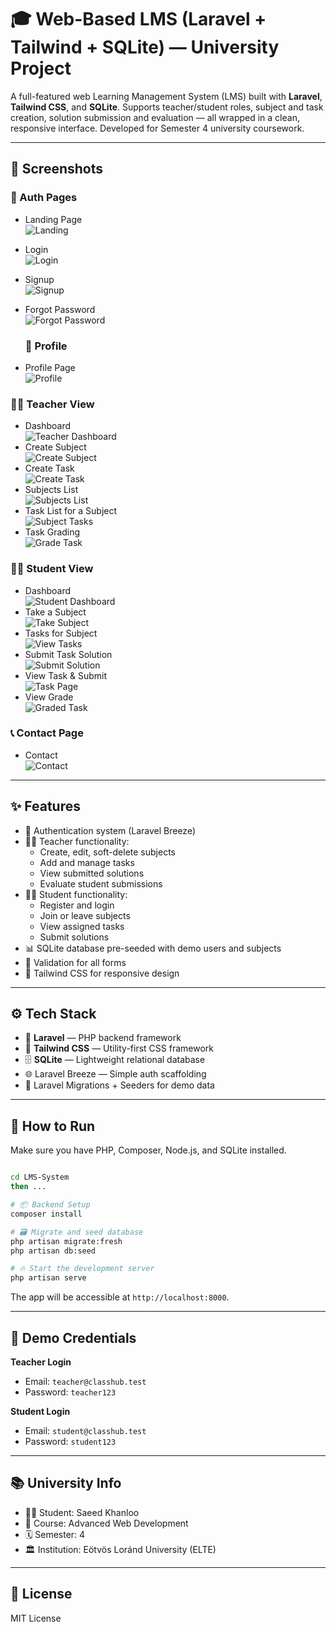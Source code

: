 # 🎓 Web-Based LMS (Laravel + Tailwind + SQLite) — University Project

A full-featured web Learning Management System (LMS) built with **Laravel**, **Tailwind CSS**, and **SQLite**. Supports teacher/student roles, subject and task creation, solution submission and evaluation — all wrapped in a clean, responsive interface. Developed for Semester 4 university coursework.

---

## 📸 Screenshots

### 🔐 Auth Pages
- Landing Page  
  ![Landing](./assets/common/landing.jpeg)
- Login  
  ![Login](./assets/common/login.jpeg)
- Signup  
  ![Signup](./assets/common/signup.jpeg)
- Forgot Password  
  ![Forgot Password](./assets/common/forgot-password.jpeg)

  ### 🔐 Profile
- Profile Page  
  ![Profile](./assets/common/edit-profile.jpeg)

### 🧑‍🏫 Teacher View
- Dashboard  
  ![Teacher Dashboard](./assets/teacher/teacher-dashboard.jpeg)
- Create Subject  
  ![Create Subject](./assets/teacher/teacher-create-subject.jpeg)
- Create Task  
  ![Create Task](./assets/teacher/teacher-create-task.jpeg)
- Subjects List  
  ![Subjects List](./assets/teacher/teacher-subjects.jpeg)
- Task List for a Subject  
  ![Subject Tasks](./assets/teacher/teacher-show-tasks.jpeg)
- Task Grading  
  ![Grade Task](./assets/teacher/teacher-task-grade.jpeg)

### 👨‍🎓 Student View
- Dashboard  
  ![Student Dashboard](./assets/student/student-dashboard.jpeg)
- Take a Subject  
  ![Take Subject](./assets/student/student-take-subject.jpeg)
- Tasks for Subject  
  ![View Tasks](./assets/student/student-show-tasks.jpeg)
- Submit Task Solution  
  ![Submit Solution](./assets/student/student-create-solution.jpeg)
- View Task & Submit  
  ![Task Page](./assets/student/student-task.jpeg)
- View Grade  
  ![Graded Task](./assets/student/student-task-grade.jpeg)


### 📞 Contact Page
- Contact  
  ![Contact](./assets/common/contact.jpeg)


---

## ✨ Features

- 🔐 Authentication system (Laravel Breeze)
- 👨‍🏫 Teacher functionality:
  - Create, edit, soft-delete subjects
  - Add and manage tasks
  - View submitted solutions
  - Evaluate student submissions
- 👨‍🎓 Student functionality:
  - Register and login
  - Join or leave subjects
  - View assigned tasks
  - Submit solutions
- 📊 SQLite database pre-seeded with demo users and subjects
- 🧪 Validation for all forms
- 🌈 Tailwind CSS for responsive design

---

## ⚙️ Tech Stack

- 🐘 **Laravel** — PHP backend framework
- 💅 **Tailwind CSS** — Utility-first CSS framework
- 🗄️ **SQLite** — Lightweight relational database
- 🌐 Laravel Breeze — Simple auth scaffolding
- 🧪 Laravel Migrations + Seeders for demo data

---

## 🚀 How to Run

Make sure you have PHP, Composer, Node.js, and SQLite installed.

```bash

cd LMS-System
then ... 

# 📦 Backend Setup
composer install

# 🗃️ Migrate and seed database
php artisan migrate:fresh
php artisan db:seed

# 🔥 Start the development server
php artisan serve
```

The app will be accessible at `http://localhost:8000`.

---

## 🧪 Demo Credentials

**Teacher Login**
- Email: `teacher@classhub.test`
- Password: `teacher123`



**Student Login**
- Email: `student@classhub.test`
- Password: `student123`



---

## 📚 University Info

- 👨‍🎓 Student: Saeed Khanloo  
- 🧠 Course: Advanced Web Development  
- 🗓️ Semester: 4  
- 🏛️ Institution: Eötvös Loránd University (ELTE)  

---

## 🪪 License

MIT License
